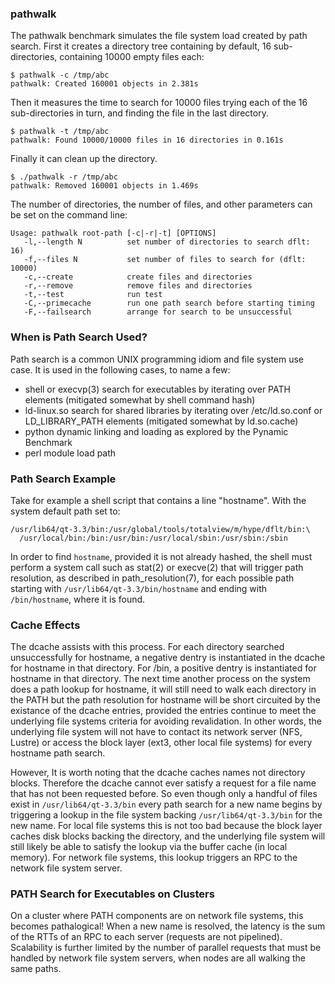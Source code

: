 ### pathwalk

The pathwalk benchmark simulates the file system load created by path search.
First it creates a directory tree containing by default, 16 sub-directories,
containing 10000 empty files each:
```
$ pathwalk -c /tmp/abc
pathwalk: Created 160001 objects in 2.381s
```
Then it measures the time to search for 10000 files trying each of
the 16 sub-directories in turn, and finding the file in the last directory.
```
$ pathwalk -t /tmp/abc
pathwalk: Found 10000/10000 files in 16 directories in 0.161s
```
Finally it can clean up the directory.
```
$ ./pathwalk -r /tmp/abc
pathwalk: Removed 160001 objects in 1.469s
```

The number of directories, the number of files, and other parameters
can be set on the command line:
```
Usage: pathwalk root-path [-c|-r|-t] [OPTIONS]
   -l,--length N          set number of directories to search dflt: 16)
   -f,--files N           set number of files to search for (dflt: 10000)
   -c,--create            create files and directories
   -r,--remove            remove files and directories
   -t,--test              run test
   -C,--primecache        run one path search before starting timing
   -F,--failsearch        arrange for search to be unsuccessful
```

### When is Path Search Used?

Path search is a common UNIX programming idiom and file system use
case.  It is used in the following cases, to name a few:

* shell or execvp(3) search for executables by iterating over PATH elements
(mitigated somewhat by shell command hash)
* ld-linux.so search for shared libraries by iterating over /etc/ld.so.conf
or LD_LIBRARY_PATH elements (mitigated somewhat by ld.so.cache)
* python dynamic linking and loading as explored by the Pynamic Benchmark
* perl module load path

### Path Search Example

Take for example a shell script that contains a line "hostname".  With
the system default path set to:

```
/usr/lib64/qt-3.3/bin:/usr/global/tools/totalview/m/hype/dflt/bin:\
  /usr/local/bin:/bin:/usr/bin:/usr/local/sbin:/usr/sbin:/sbin
```

In order to find `hostname`, provided it is not already hashed, the
shell must perform a system call such as stat(2) or execve(2) that
will trigger path resolution, as described in path_resolution(7),
for each possible path starting with `/usr/lib64/qt-3.3/bin/hostname`
and ending with `/bin/hostname`, where it is found.

### Cache Effects

The dcache assists with this process.   For each directory searched
unsuccessfully for hostname, a negative dentry is instantiated in
the dcache for hostname in that directory.  For /bin, a positive dentry
is instantiated for hostname in that directory.  The next time another 
process on the system does a path lookup for hostname, it will still
need to walk each directory in the PATH but the path resolution for hostname
will be short circuited by the existance of the dcache entries, provided
the entries continue to meet the underlying file systems criteria for
avoiding revalidation.  In other words, the underlying file system will
not have to contact its network server (NFS, Lustre) or access the block
layer (ext3, other local file systems) for every hostname path search.

However, It is worth noting that the dcache caches names not directory
blocks.  Therefore the dcache cannot ever satisfy a request for a file
name that has not been requested before.  So even though only a handful
of files exist in `/usr/lib64/qt-3.3/bin` every path search for a new
name begins by triggering a lookup in the file system backing 
`/usr/lib64/qt-3.3/bin` for the new name.  For local file systems this
is not too bad because the block layer caches disk blocks backing the
directory, and the underlying file system will still likely be able to
satisfy the lookup via the buffer cache (in local memory).  For network
file systems, this lookup triggers an RPC to the network file system server.

### PATH Search for Executables on Clusters

On a cluster where PATH components are on network file systems, this
becomes pathalogical!  When a new name is resolved, the latency is
the sum of the RTTs of an RPC to each server (requests are not pipelined).
Scalability is further limited by the number of parallel requests that
must be handled by network file system servers, when nodes are all walking
the same paths.

